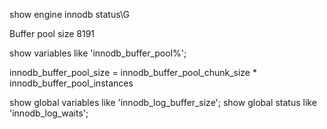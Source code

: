 show engine innodb status\G

Buffer pool size   8191

show variables like 'innodb_buffer_pool%';


innodb_buffer_pool_size = innodb_buffer_pool_chunk_size * innodb_buffer_pool_instances


show global variables like 'innodb_log_buffer_size';
show global status like 'innodb_log_waits';